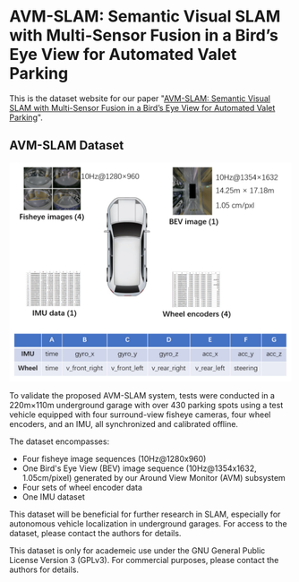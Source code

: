   # AVM-SLAM: Semantic Visual SLAM with Multi-Sensor Fusion in a Bird’s Eye View for Automated Valet Parking

This is the dataset website for our paper "[AVM-SLAM: Semantic Visual SLAM with Multi-Sensor Fusion in a Bird’s Eye View for Automated Valet Parking](https://arxiv.org/abs/2309.08180)".


## AVM-SLAM Dataset

![Dateset Infomation](https://github.com/yale-cv/avm-slam_dataset/blob/main/img/information.png)

To validate the proposed AVM-SLAM system, tests were conducted in a 220m×110m underground garage with over 430 parking spots using a test vehicle equipped with four surround-view fisheye cameras, four wheel encoders, and an IMU, all synchronized and calibrated offline.

The dataset encompasses:
- Four fisheye image sequences (10Hz@1280x960)
- One Bird's Eye View (BEV) image sequence (10Hz@1354x1632, 1.05cm/pixel) generated by our Around View Monitor (AVM) subsystem
- Four sets of wheel encoder data
- One IMU dataset

This dataset will be beneficial for further research in SLAM, especially for autonomous vehicle localization in underground garages. For access to the dataset, please contact the authors for details.

This dataset is only for academeic use under the GNU General Public License Version 3 (GPLv3). For commercial purposes, please contact the authors for details.

